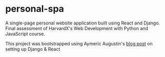 # personal-spa

A single-page personal website application built using React and Django. Final assessment of HarvardX's Web Development with Python and JavaScript course. 

This project was bootstrapped using Aymeric Augustin's [blog post](https://fractalideas.com/blog/making-react-and-django-play-well-together-single-page-app-model/) on setting up Django & React